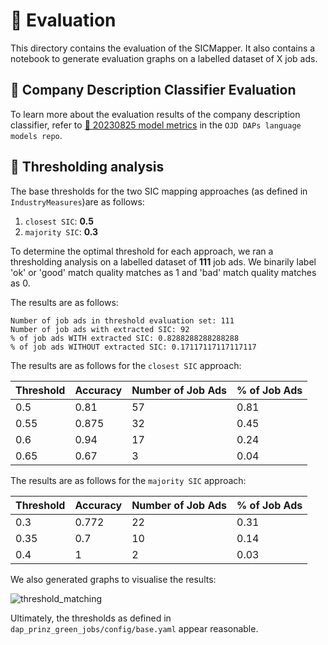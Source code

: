 # 🤔 Evaluation

This directory contains the evaluation of the SICMapper. It also contains a notebook to generate evaluation graphs on a labelled dataset of X job ads.

## 📠 Company Description Classifier Evaluation

To learn more about the evaluation results of the company description classifier, refer to [📠 20230825 model metrics](https://github.com/nestauk/ojd_daps_language_models/tree/dev/ojd_daps_language_models/pipeline/train_model/company_descriptions#-20230825-model-metrics) in the `OJD DAPs language models repo`.

## 🌊 Thresholding analysis

The base thresholds for the two SIC mapping approaches (as defined in `IndustryMeasures`)are as follows:

1. `closest SIC`: **0.5**
2. `majority SIC`: **0.3**

To determine the optimal threshold for each approach, we ran a thresholding analysis on a labelled dataset of **111** job ads. We binarily label 'ok' or 'good' match quality matches as 1 and 'bad' match quality matches as 0.  

The results are as follows:

```
Number of job ads in threshold evaluation set: 111
Number of job ads with extracted SIC: 92
% of job ads WITH extracted SIC: 0.8288288288288288
% of job ads WITHOUT extracted SIC: 0.17117117117117117
```

The results are as follows for the `closest SIC` approach:

| Threshold | Accuracy | Number of Job Ads | % of Job Ads |
| --------- | -------- | ----------------- | ------------ |
| 0.5       | 0.81     | 57                | 0.81         |
| 0.55      | 0.875    | 32                | 0.45         |
| 0.6       | 0.94     | 17                | 0.24         |
| 0.65      | 0.67     | 3                 | 0.04         |

The results are as follows for the `majority SIC` approach:

| Threshold | Accuracy | Number of Job Ads | % of Job Ads |
| --------- | -------- | ----------------- | ------------ |
| 0.3       | 0.772    | 22                | 0.31         |
| 0.35      | 0.7      | 10                | 0.14         |
| 0.4       | 1        | 2                 | 0.03         |

We also generated graphs to visualise the results:

![threshold_matching](https://github.com/nestauk/dap_prinz_green_jobs/assets/46863334/141028c4-3c99-4c3b-b36a-9ecc2006dfd7)

Ultimately, the thresholds as defined in `dap_prinz_green_jobs/config/base.yaml` appear reasonable. 
